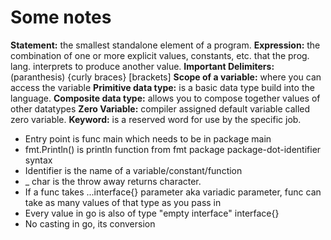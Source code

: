 # Some notes

**Statement:** the smallest standalone element of a program.
**Expression:** the combination of one or more explicit values, constants, etc. that the prog. lang. interprets to produce another value.
**Important Delimiters:** (paranthesis) {curly braces} [brackets]
**Scope of a variable:** where you can access the variable
**Primitive data type:** is a basic data type build into the language. 
**Composite data type:** allows you to compose together values of other datatypes
**Zero Variable:** compiler assigned default variable called zero variable. 
**Keyword:** is a reserved word for use by the specific job. 

<ul>

<li> Entry point is func main which needs to be in package main </li>
<li> fmt.Println() is println function from fmt package package-dot-identifier syntax</li>
<li> Identifier is the name of a variable/constant/function</li>
<li> _ char is the throw away returns character.</li>
<li> If a func takes ...interface{} parameter aka variadic parameter, func can take as many values of that type as you pass in</li>
<li> Every value in go is also of type "empty interface" interface{}</li>
<li> No casting in go, its conversion</li>

</ul>